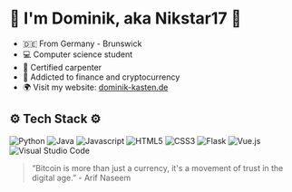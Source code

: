 # 🚀 **I'm Dominik, aka Nikstar17** 🌟

-   🇩🇪 From Germany - Brunswick
-   💻 Computer science student
-   🧱 Certified carpenter
-   💊 Addicted to finance and cryptocurrency
-   🌍 Visit my website: [dominik-kasten.de](https://dominik-kasten.de)

## ⚙️ Tech Stack ⚙️

![Python](https://img.shields.io/badge/python-410A0?style=for-the-badge&logo=python&logoColor=ffdd54)
![Java](https://img.shields.io/badge/java-%23ED8B00.svg?style=for-the-badge&logo=openjdk&logoColor=white)
![Javascript](https://img.shields.io/badge/Javascript-grey?style=for-the-badge&logo=javascript)
![HTML5](https://img.shields.io/badge/html5-%23E34F26.svg?style=for-the-badge&logo=html5&logoColor=white)
![CSS3](https://img.shields.io/badge/css3-%231572B6.svg?style=for-the-badge&logo=css3&logoColor=white)
![Flask](https://img.shields.io/badge/Flask-000000.svg?style=for-the-badge&logo=flask&logoColor=white)
![Vue.js](https://img.shields.io/badge/Vue.js-4FC08D.svg?style=for-the-badge&logo=vuedotjs&logoColor=white)
![Visual Studio Code](https://img.shields.io/badge/Visual%20Studio%20Code-0078d7.svg?style=for-the-badge&logo=visual-studio-code&logoColor=white)

> “Bitcoin is more than just a currency, it's a movement of trust in the digital age.” - Arif Naseem
